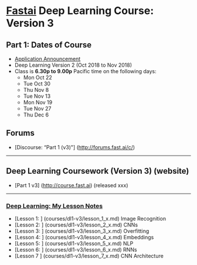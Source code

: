 # [Fastai](http://www.fast.ai) Deep Learning Course:  Version 3

## Part 1:  Dates of Course
- [Application Announcement](http://forums.fast.ai/t/fast-ai-live-the-new-version-of-the-international-fellowship/22825)
- Deep Learning Version 2 (Oct 2018 to Nov 2018)
- Class is **6.30p to 9.00p** Pacific time on the following days:
  - Mon Oct 22
  - Tue Oct 30
  - Thu Nov 8
  - Tue Nov 13
  - Mon Nov 19
  - Tue Nov 27
  - Thu Dec 6

## Forums
* [Discourse:  “Part 1 (v3)"] (http://forums.fast.ai/c/)

---
## Deep Learning Coursework (Version 3) (website)
* [Part 1 v3] (http://course.fast.ai)  (released xxx)

---

### [Deep Learning: My Lesson Notes](courses/dl1-v3/) 
* [Lesson 1: ] (courses/dl1-v3/lesson_1_x.md) Image Recognition
* [Lesson 2: ] (courses/dl1-v3/lesson_2_x.md) CNNs
* [Lesson 3: ] (courses/dl1-v3/lesson_3_x.md) Overfitting
* [Lesson 4: ] (courses/dl1-v3/lesson_4_x.md) Embeddings
* [Lesson 5: ] (courses/dl1-v3/lesson_5_x.md) NLP
* [Lesson 6: ] (courses/dl1-v3/lesson_6_x.md) RNNs
* [Lesson 7  ] (courses/dl1-v3/lesson_7_x.md) CNN Architecture



